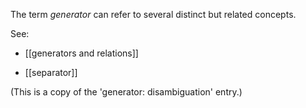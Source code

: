The term _generator_ can refer to several distinct but related concepts.

See:

* [[generators and relations]]

* [[separator]]


(This is a copy of the 'generator: disambiguation' entry.)
